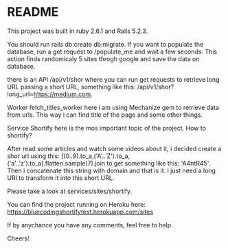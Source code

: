 # README

This project was built in ruby 2.6.1 and Rails 5.2.3.

You should run rails db:create db:migrate.
If you want to populate the database, run a get request to /populate_me and wait a few seconds.
This action finds randomicaly 5 sites throgh google and save the data on database.

there is an API /api/v1/shor where you can run get requests to retrieve long URL passing a short URL, 
something like this: /api/v1/shor?long_url=https://medium.com.

Worker fetch_titles_worker
here i am using Mechanize gem to retrieve data from urls. This way i can find title of the page and some other things.

Service Shortify
here is the mos important topic of the project. How to shortify?

After read some articles and watch some videos about it, i decided create a shor url using this: 
[(0..9).to_a,('A'..'Z').to_a,('a'..'z').to_a].flatten.sample(7).join to get something like this: 'A4ntR45'. 
Then i concatenate this string with domain and that is it. 
i just need a long URl to transform it into this short URL.

Please take a look at services/sites/shortify.

You can find the project running on Heroku here: https://bluecodingshortifytest.herokuapp.com/sites

If by anychance you have any comments, feel free to help.

Cheers!


